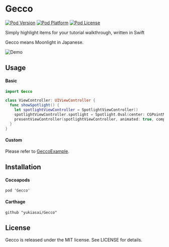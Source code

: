# Gecco

[![Pod Version](http://img.shields.io/cocoapods/v/Gecco.svg?style=flat)](http://cocoadocs.org/docsets/Gecco/)
[![Pod Platform](http://img.shields.io/cocoapods/p/Gecco.svg?style=flat)](http://cocoadocs.org/docsets/Gecco/)
[![Pod License](http://img.shields.io/cocoapods/l/Gecco.svg?style=flat)](http://opensource.org/licenses/MIT)

Simply highlight items for your tutorial walkthrough, written in Swift

Gecco means Moonlight in Japanese.

![Demo](https://cloud.githubusercontent.com/assets/6880730/12470510/2d1cb602-c038-11e5-8095-a2a0d77f99db.gif)

## Usage

#### Basic

``` swift
import Gecco

class ViewController: UIViewController {
  func showSpotlight() {
    let spotlightViewController = SpotlightViewController()
    spotlightViewController.spotlight = Spotlight.Oval(center: CGPointMake(100, 100), width: 100)
    presentViewController(spotlightViewController, animated: true, completion: nil)
  }
}
```

#### Custom

Please refer to [GeccoExample](https://github.com/yukiasai/Gecco/tree/master/GeccoExample).

## Installation

#### Cocoapods

```
pod 'Gecco'
```
#### Carthage

```
github "yukiasai/Gecco"
```



## License

Gecco is released under the MIT license. See LICENSE for details.
